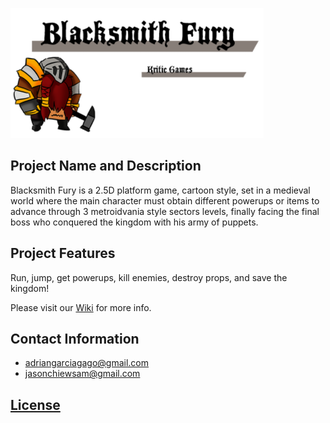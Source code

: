 ![alt text](WikiResources/Banner2.png)

## Project Name and Description
Blacksmith Fury is a 2.5D platform game, cartoon style, set in a medieval world where the main character must obtain different powerups or items to advance through 3 metroidvania style sectors levels, finally facing the final boss who conquered the kingdom with his army of puppets.
## Project Features
Run, jump, get powerups, kill enemies, destroy props, and save the kingdom!

Please visit our [Wiki](https://github.com/Kenjor97/KriticGamesProject/wiki) for more info.
## Contact Information

- adriangarciagago@gmail.com
- jasonchiewsam@gmail.com

## [License](https://github.com/Kenjor97/KriticGamesProject/blob/master/LICENSE)
